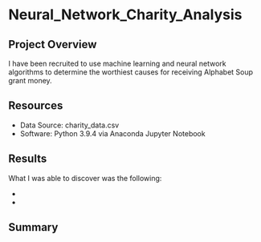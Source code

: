 # Neural_Network_Charity_Analysis

## Project Overview
I have been recruited to use machine learning and neural network algorithms to determine the worthiest causes for receiving Alphabet Soup grant money.

## Resources
- Data Source: charity_data.csv
- Software: Python 3.9.4 via Anaconda Jupyter Notebook

## Results
What I was able to discover was the following:

-

-

## Summary
